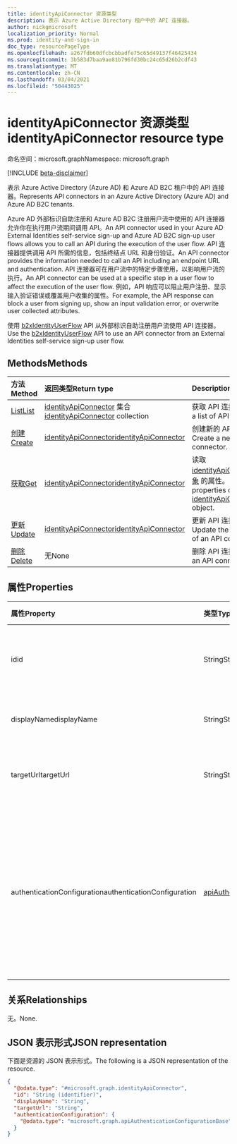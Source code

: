```yaml
---
title: identityApiConnector 资源类型
description: 表示 Azure Active Directory 租户中的 API 连接器。
author: nickgmicrosoft
localization_priority: Normal
ms.prod: identity-and-sign-in
doc_type: resourcePageType
ms.openlocfilehash: a267fdb60dfcbcbbadfe75c65d49137f46425434
ms.sourcegitcommit: 3b583d7baa9ae81b796fd30bc24c65d26b2cdf43
ms.translationtype: MT
ms.contentlocale: zh-CN
ms.lasthandoff: 03/04/2021
ms.locfileid: "50443025"
---
```

# <a name="identityapiconnector-resource-type"></a><span data-ttu-id="6dd0e-103">identityApiConnector 资源类型</span><span class="sxs-lookup"><span data-stu-id="6dd0e-103">identityApiConnector resource type</span></span>

<span data-ttu-id="6dd0e-104">命名空间：microsoft.graph</span><span class="sxs-lookup"><span data-stu-id="6dd0e-104">Namespace: microsoft.graph</span></span>

[!INCLUDE [beta-disclaimer](../../includes/beta-disclaimer.md)]

<span data-ttu-id="6dd0e-105">表示 Azure Active Directory (Azure AD) 和 Azure AD B2C 租户中的 API 连接器。</span><span class="sxs-lookup"><span data-stu-id="6dd0e-105">Represents API connectors in an Azure Active Directory (Azure AD) and Azure AD B2C tenants.</span></span>

<span data-ttu-id="6dd0e-106">Azure AD 外部标识自助注册和 Azure AD B2C 注册用户流中使用的 API 连接器允许你在执行用户流期间调用 API。</span><span class="sxs-lookup"><span data-stu-id="6dd0e-106">An API connector used in your Azure AD External Identities self-service sign-up and Azure AD B2C sign-up user flows allows you to call an API during the execution of the user flow.</span></span> <span data-ttu-id="6dd0e-107">API 连接器提供调用 API 所需的信息，包括终结点 URL 和身份验证。</span><span class="sxs-lookup"><span data-stu-id="6dd0e-107">An API connector provides the information needed to call an API including an endpoint URL and authentication.</span></span> <span data-ttu-id="6dd0e-108">API 连接器可在用户流中的特定步骤使用，以影响用户流的执行。</span><span class="sxs-lookup"><span data-stu-id="6dd0e-108">An API connector can be used at a specific step in a user flow to affect the execution of the user flow.</span></span> <span data-ttu-id="6dd0e-109">例如，API 响应可以阻止用户注册、显示输入验证错误或覆盖用户收集的属性。</span><span class="sxs-lookup"><span data-stu-id="6dd0e-109">For example, the API response can block a user from signing up, show an input validation error, or overwrite user collected attributes.</span></span>

<span data-ttu-id="6dd0e-110">使用 [b2xIdentityUserFlow](b2xidentityuserflow.md) API 从外部标识自助注册用户流使用 API 连接器。</span><span class="sxs-lookup"><span data-stu-id="6dd0e-110">Use the [b2xIdentityUserFlow](b2xidentityuserflow.md) API to use an API connector from an External Identities self-service sign-up user flow.</span></span>

## <a name="methods"></a><span data-ttu-id="6dd0e-111">Methods</span><span class="sxs-lookup"><span data-stu-id="6dd0e-111">Methods</span></span>

|<span data-ttu-id="6dd0e-112">方法</span><span class="sxs-lookup"><span data-stu-id="6dd0e-112">Method</span></span>|<span data-ttu-id="6dd0e-113">返回类型</span><span class="sxs-lookup"><span data-stu-id="6dd0e-113">Return type</span></span>|<span data-ttu-id="6dd0e-114">Description</span><span class="sxs-lookup"><span data-stu-id="6dd0e-114">Description</span></span>|
|:---|:---|:---|
|[<span data-ttu-id="6dd0e-115">List</span><span class="sxs-lookup"><span data-stu-id="6dd0e-115">List</span></span>](../api/identityapiconnector-list.md)|<span data-ttu-id="6dd0e-116">[identityApiConnector](identityapiconnector.md) 集合</span><span class="sxs-lookup"><span data-stu-id="6dd0e-116">[identityApiConnector](identityapiconnector.md) collection</span></span>| <span data-ttu-id="6dd0e-117">获取 API 连接器列表</span><span class="sxs-lookup"><span data-stu-id="6dd0e-117">Get a list of API connectors</span></span>|
|[<span data-ttu-id="6dd0e-118">创建</span><span class="sxs-lookup"><span data-stu-id="6dd0e-118">Create</span></span>](../api/identityapiconnector-create.md)|[<span data-ttu-id="6dd0e-119">identityApiConnector</span><span class="sxs-lookup"><span data-stu-id="6dd0e-119">identityApiConnector</span></span>](identityapiconnector.md)|<span data-ttu-id="6dd0e-120">创建新的 API 连接器。</span><span class="sxs-lookup"><span data-stu-id="6dd0e-120">Create a new API connector.</span></span> |
|[<span data-ttu-id="6dd0e-121">获取</span><span class="sxs-lookup"><span data-stu-id="6dd0e-121">Get</span></span>](../api/identityapiconnector-get.md)|[<span data-ttu-id="6dd0e-122">identityApiConnector</span><span class="sxs-lookup"><span data-stu-id="6dd0e-122">identityApiConnector</span></span>](identityapiconnector.md)|<span data-ttu-id="6dd0e-123">读取 [identityApiConnector 对象](../resources/identityapiconnector.md) 的属性。</span><span class="sxs-lookup"><span data-stu-id="6dd0e-123">Read the properties of an [identityApiConnector](../resources/identityapiconnector.md) object.</span></span>|
|[<span data-ttu-id="6dd0e-124">更新</span><span class="sxs-lookup"><span data-stu-id="6dd0e-124">Update</span></span>](../api/identityapiconnector-update.md)|[<span data-ttu-id="6dd0e-125">identityApiConnector</span><span class="sxs-lookup"><span data-stu-id="6dd0e-125">identityApiConnector</span></span>](identityapiconnector.md)|<span data-ttu-id="6dd0e-126">更新 API 连接器的属性。</span><span class="sxs-lookup"><span data-stu-id="6dd0e-126">Update the properties of an API connector.</span></span>|
|[<span data-ttu-id="6dd0e-127">删除</span><span class="sxs-lookup"><span data-stu-id="6dd0e-127">Delete</span></span>](../api/identityapiconnector-delete.md)|<span data-ttu-id="6dd0e-128">无</span><span class="sxs-lookup"><span data-stu-id="6dd0e-128">None</span></span>|<span data-ttu-id="6dd0e-129">删除 API 连接器。</span><span class="sxs-lookup"><span data-stu-id="6dd0e-129">Delete an API connector.</span></span>|

## <a name="properties"></a><span data-ttu-id="6dd0e-130">属性</span><span class="sxs-lookup"><span data-stu-id="6dd0e-130">Properties</span></span>

|<span data-ttu-id="6dd0e-131">属性</span><span class="sxs-lookup"><span data-stu-id="6dd0e-131">Property</span></span>|<span data-ttu-id="6dd0e-132">类型</span><span class="sxs-lookup"><span data-stu-id="6dd0e-132">Type</span></span>|<span data-ttu-id="6dd0e-133">说明</span><span class="sxs-lookup"><span data-stu-id="6dd0e-133">Description</span></span>|
|:---|:---|:---|
|<span data-ttu-id="6dd0e-134">id</span><span class="sxs-lookup"><span data-stu-id="6dd0e-134">id</span></span>|<span data-ttu-id="6dd0e-135">String</span><span class="sxs-lookup"><span data-stu-id="6dd0e-135">String</span></span>|<span data-ttu-id="6dd0e-136">API 连接器的随机生成的 ID。</span><span class="sxs-lookup"><span data-stu-id="6dd0e-136">The randomly generated ID of the API connector.</span></span> |
|<span data-ttu-id="6dd0e-137">displayName</span><span class="sxs-lookup"><span data-stu-id="6dd0e-137">displayName</span></span>|<span data-ttu-id="6dd0e-138">String</span><span class="sxs-lookup"><span data-stu-id="6dd0e-138">String</span></span>| <span data-ttu-id="6dd0e-139">API 连接器的名称。</span><span class="sxs-lookup"><span data-stu-id="6dd0e-139">The name of the API connector.</span></span> |
|<span data-ttu-id="6dd0e-140">targetUrl</span><span class="sxs-lookup"><span data-stu-id="6dd0e-140">targetUrl</span></span>|<span data-ttu-id="6dd0e-141">String</span><span class="sxs-lookup"><span data-stu-id="6dd0e-141">String</span></span>| <span data-ttu-id="6dd0e-142">要调用的 API 终结点的 URL。</span><span class="sxs-lookup"><span data-stu-id="6dd0e-142">The URL of the API endpoint to call.</span></span> |
|<span data-ttu-id="6dd0e-143">authenticationConfiguration</span><span class="sxs-lookup"><span data-stu-id="6dd0e-143">authenticationConfiguration</span></span>|[<span data-ttu-id="6dd0e-144">apiAuthenticationConfigurationBase</span><span class="sxs-lookup"><span data-stu-id="6dd0e-144">apiAuthenticationConfigurationBase</span></span>](../resources/apiauthenticationconfigurationbase.md)|<span data-ttu-id="6dd0e-145">描述用于调用 API 的身份验证配置详细信息的对象。</span><span class="sxs-lookup"><span data-stu-id="6dd0e-145">The object which describes the authentication configuration details for calling the API.</span></span> <span data-ttu-id="6dd0e-146">目前 [仅](basicauthentication.md) 支持基本身份验证。</span><span class="sxs-lookup"><span data-stu-id="6dd0e-146">Only [Basic authentication](basicauthentication.md) is supported at this time.</span></span>|

## <a name="relationships"></a><span data-ttu-id="6dd0e-147">关系</span><span class="sxs-lookup"><span data-stu-id="6dd0e-147">Relationships</span></span>

<span data-ttu-id="6dd0e-148">无。</span><span class="sxs-lookup"><span data-stu-id="6dd0e-148">None.</span></span>

## <a name="json-representation"></a><span data-ttu-id="6dd0e-149">JSON 表示形式</span><span class="sxs-lookup"><span data-stu-id="6dd0e-149">JSON representation</span></span>

<span data-ttu-id="6dd0e-150">下面是资源的 JSON 表示形式。</span><span class="sxs-lookup"><span data-stu-id="6dd0e-150">The following is a JSON representation of the resource.</span></span>
<!-- {
  "blockType": "resource",
  "keyProperty": "id",
  "@odata.type": "microsoft.graph.identityApiConnector",
  "openType": false
}
-->

``` json
{
  "@odata.type": "#microsoft.graph.identityApiConnector",
  "id": "String (identifier)",
  "displayName": "String",
  "targetUrl": "String",
  "authenticationConfiguration": {
    "@odata.type": "microsoft.graph.apiAuthenticationConfigurationBase"
  }
}
```
